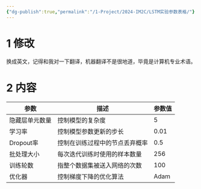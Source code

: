 ```yaml
---
{"dg-publish":true,"permalink":"/1-Project/2024-IM2C/LSTM实验参数表格/"}
---
```


# 1 修改
换成英文，记得和我对一下翻译，机器翻译不是很地道，毕竟是计算机专业术语。
# 2 内容
| 参数 | 描述 | 参数值 |
| ---- | ---- | ---- |
| 隐藏层单元数量 | 控制模型的复杂度 | 5 |
| 学习率 | 控制模型参数更新的步长 | 0.01 |
| Dropout率 | 控制在训练过程中的节点丢弃概率 | 0.5 |
| 批处理大小 | 每次迭代训练时使用的样本数量 | 256 |
| 训练轮数 | 指整个数据集被送入网络的次数 | 100 |
| 优化器 | 控制梯度下降的优化算法 | Adam |